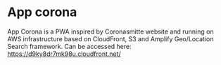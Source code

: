 # App corona

App Corona is a PWA inspired by Coronasmitte website and running on AWS infrastructure based on CloudFront, S3 and Amplify Geo/Location Search framework.
Can be accessed here: https://d9ky8dr7mk98u.cloudfront.net/
